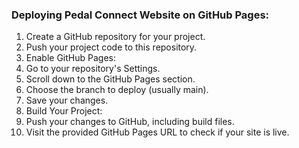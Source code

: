 ### Deploying Pedal Connect Website on GitHub Pages:

1) Create a GitHub repository for your project.
2) Push your project code to this repository.
3) Enable GitHub Pages:
4) Go to your repository's Settings.
5) Scroll down to the GitHub Pages section.
6) Choose the branch to deploy (usually main).
7) Save your changes.
8) Build Your Project:
9) Push your changes to GitHub, including build files.
10) Visit the provided GitHub Pages URL to check if your site is live.
